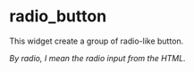 # radio_button

This widget create a group of radio-like button.

*By radio, I mean the radio input from the HTML.*
